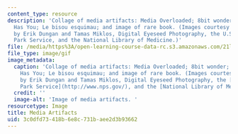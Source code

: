 ```yaml
---
content_type: resource
description: 'Collage of media artifacts: Media Overloaded; 8bit wonder; The Geektrix
  Has You; Le bisou esquimau; and image of rare book. (Images courtesy of stock.xchng
  by Erik Dungan and Tamas Miklos, Digital Eyeseed Photography, the U.S. National
  Park Service, and the National Library of Medicine.)'
file: /media/https%3A/open-learning-course-data-rc.s3.amazonaws.com/21l-015-introduction-to-media-studies-fall-2003/3c0dfd73418b6e8c731baee2d3b93662_21l-015f03.gif
file_type: image/gif
image_metadata:
  caption: 'Collage of media artifacts: Media Overloaded; 8bit wonder; The Geektrix
    Has You; Le bisou esquimau; and image of rare book. (Images courtesy of [stock.xchng](http://www.freeimages.com/)
    by Erik Dungan and Tamas Miklos, Digital Eyeseed Photography, the [U.S. National
    Park Service](http://www.nps.gov/), and the [National Library of Medicine](http://www.nlm.nih.gov/).)'
  credit: ''
  image-alt: 'Image of media artifacts. '
resourcetype: Image
title: Media Artifacts
uid: 3c0dfd73-418b-6e8c-731b-aee2d3b93662
---
```


